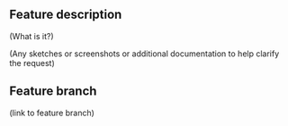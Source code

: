 <!---
Please read this!

Before opening a new issue, make sure to search for keywords in the issues
filtered by the "feature" label:

- https://gitlab.gov.ab.ca/dio/core/ui-components/-/issues

and verify the issue you're about to submit isn't a duplicate.

--->

## Feature description
(What is it?)
  
(Any sketches or screenshots or additional documentation to help clarify the request)

## Feature branch
<!--
If at all possible [contribute yourself](../../contributing.md)!
-->

(link to feature branch)